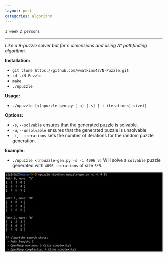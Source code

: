 ```yaml
---
layout: post
categories: algorithm
---
```


`1 week`
`2 persons`

---

_Like a 9-puzzle solver but for n dimensions and using A* pathfinding algorithm._

__Installation:__

* `git clone https://github.com/wwatkins42/N-Puzzle.git`
* `cd ./N-Puzzle`
* `make`
* `./npuzzle`

**Usage:**
* `./npuzzle [<(npuzzle-gen.py [-u] [-s] [-i iterations] size)]`

**Options:**
* `-s`, `--solvable` ensures that the generated puzzle is solvable.
* `-u`, `--unsolvable` ensures that the generated puzzle is unsolvable.
* `-i`, `--iterations` sets the number of iterations for the random puzzle generation.

**Example:**
* `./npuzzle <(npuzzle-gen.py -s -i 4096 5)`
Will solve a `solvable` puzzle generated with `4096 iterations` of size `5*5`.

![n_puzzle_image](/images/n-puzzle-1.png?raw=true)
